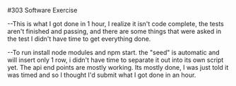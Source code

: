 #303 Software Exercise

--This is what I got done in 1 hour, I realize it isn't code complete, the tests aren't finished and passing, and there are some things that were asked in the test I didn't have time to get everything done.

--To run install node modules and npm start. the "seed" is automatic and will insert only 1 row, i didn't have time to separate it out into its own script yet. The api end points are mostly working. Its mostly done, I was just told it was timed and so I thought I'd submit what I got done in an hour.